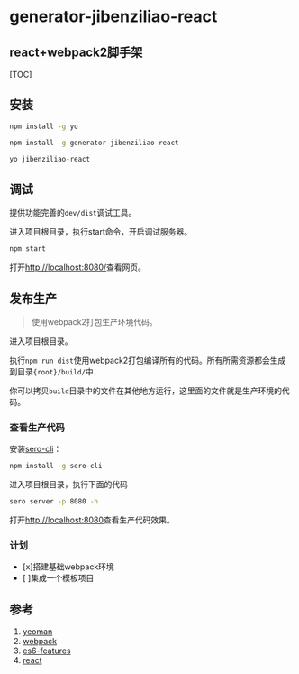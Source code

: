 # generator-jibenziliao-react

## react+webpack2脚手架

[TOC]

## 安装 ##

```bash
npm install -g yo

npm install -g generator-jibenziliao-react

yo jibenziliao-react
```

## 调试 ##

提供功能完善的`dev/dist`调试工具。

进入项目根目录，执行start命令，开启调试服务器。

```bash
npm start
```

打开[http://localhost:8080/](http://localhost:8080/)查看网页。

## 发布生产 ##

> 使用webpack2打包生产环境代码。

进入项目根目录。

执行`npm run dist`使用webpack2打包编译所有的代码。所有所需资源都会生成到目录`{root}/build/`中.

你可以拷贝`build`目录中的文件在其他地方运行，这里面的文件就是生产环境的代码。

### 查看生产代码 ###

安装[sero-cli](https://github.com/leftstick/Sero-cli)：
```bash
npm install -g sero-cli

```

进入项目根目录，执行下面的代码
```bash
sero server -p 8080 -h
```

打开[http://localhost:8080](http://localhost:8080)查看生产代码效果。

### 计划 ###
 * [x]搭建基础webpack环境
 * [ ]集成一个模板项目

## 参考 ##

1. [yeoman](http://yeoman.io/)
2. [webpack](https://webpack.js.org/)
3. [es6-features](https://github.com/lukehoban/es6features)
4. [react](http://facebook.github.io/react/)
